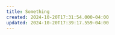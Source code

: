 ```yaml
---
title: Something
created: 2024-10-20T17:31:54.000-04:00
updated: 2024-10-20T17:39:17.559-04:00
---
```

